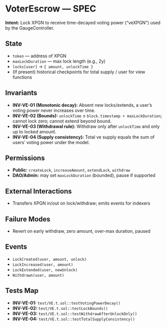 # VoterEscrow — SPEC

**Intent:** Lock XPGN to receive time-decayed voting power (“veXPGN”) used by the GaugeController.

## State
- `token` — address of XPGN
- `maxLockDuration` — max lock length (e.g., 2y)
- `locks[user]` → `{ amount, unlockTime }`
- (If present) historical checkpoints for total supply / user for view functions

## Invariants
- **INV-VE-01 (Monotonic decay):** Absent new locks/extends, a user’s voting power never increases over time.
- **INV-VE-02 (Bounds):** `unlockTime` ≤ `block.timestamp + maxLockDuration`; cannot lock zero; cannot extend beyond bound.
- **INV-VE-03 (Withdrawal rule):** Withdraw only after `unlockTime` and only up to locked amount.
- **INV-VE-04 (Supply consistency):** Total ve supply equals the sum of users’ voting power under the model.

## Permissions
- **Public:** `createLock`, `increaseAmount`, `extendLock`, `withdraw`
- **DAO/Admin:** may set `maxLockDuration` (bounded), pause if supported

## External Interactions
- Transfers XPGN in/out on lock/withdraw; emits events for indexers

## Failure Modes
- Revert on early withdraw, zero amount, over-max duration, paused

## Events
- `LockCreated(user, amount, unlock)`
- `LockIncreased(user, amount)`
- `LockExtended(user, newUnlock)`
- `Withdrawn(user, amount)`

## Tests Map
- **INV-VE-01:** `test/VE.t.sol::testVotingPowerDecay()`
- **INV-VE-02:** `test/VE.t.sol::testLockBounds()`
- **INV-VE-03:** `test/VE.t.sol::testWithdrawAfterUnlockOnly()`
- **INV-VE-04:** `test/VE.t.sol::testTotalSupplyConsistency()`
